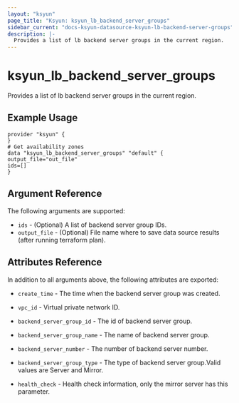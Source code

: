 ```yaml
---
layout: "ksyun"
page_title: "Ksyun: ksyun_lb_backend_server_groups"
sidebar_current: "docs-ksyun-datasource-ksyun-lb-backend-server-groups"
description: |-
  Provides a list of lb backend server groups in the current region.
---
```


# ksyun_lb_backend_server_groups

  Provides a list of lb backend server groups in the current region.

## Example Usage

```hcl
provider "ksyun" {
}
# Get availability zones
data "ksyun_lb_backend_server_groups" "default" {
output_file="out_file"
ids=[]
}
```

## Argument Reference

The following arguments are supported:

- `ids` - (Optional) A list of backend server group IDs.
- `output_file` - (Optional) File name where to save data source results (after running terraform plan).

## Attributes Reference

In addition to all arguments above, the following attributes are exported:

- `create_time` - The time when the backend server group was created.
- `vpc_id` - Virtual private network ID.

- `backend_server_group_id` - The id of backend server group.
- `backend_server_group_name` - The name of backend server group.
- `backend_server_number` - The number of backend server number.
- `backend_server_group_type` - The type of backend server group.Valid values are Server and Mirror.
- `health_check` - Health check information, only the mirror server has this parameter.